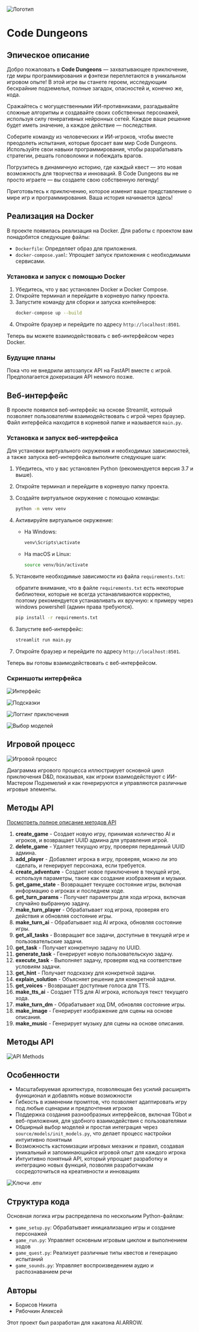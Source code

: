 ![Логотип](readme_source/main_logo.jpg)

# Code Dungeons

## Эпическое описание

Добро пожаловать в **Code Dungeons** — захватывающее приключение, где миры программирования и фэнтези переплетаются в уникальном игровом опыте! В этой игре вы станете героем, исследующим бескрайние подземелья, полные загадок, опасностей и, конечно же, кода. 

Сражайтесь с могущественными ИИ-противниками, разгадывайте сложные алгоритмы и создавайте своих собственных персонажей, используя силу генеративных нейронных сетей. Каждое ваше решение будет иметь значение, а каждое действие — последствия. 

Соберите команду из человеческих и ИИ-игроков, чтобы вместе преодолеть испытания, которые бросает вам мир Code Dungeons. Используйте свои навыки программирования, чтобы разрабатывать стратегии, решать головоломки и побеждать врагов. 

Погрузитесь в динамичную историю, где каждый квест — это новая возможность для творчества и инноваций. В Code Dungeons вы не просто играете — вы создаете свою собственную легенду!

Приготовьтесь к приключению, которое изменит ваше представление о мире игр и программирования. Ваша история начинается здесь!

## Реализация на Docker

В проекте появилась реализация на Docker. Для работы с проектом вам понадобятся следующие файлы:

- `Dockerfile`: Определяет образ для приложения.
- `docker-compose.yaml`: Упрощает запуск приложения с необходимыми сервисами.

### Установка и запуск с помощью Docker

1. Убедитесь, что у вас установлен Docker и Docker Compose.
2. Откройте терминал и перейдите в корневую папку проекта.
3. Запустите команду для сборки и запуска контейнеров:
   ```bash
   docker-compose up --build
   ```
4. Откройте браузер и перейдите по адресу `http://localhost:8501`.

Теперь вы можете взаимодействовать с веб-интерфейсом через Docker.

### Будущие планы

Пока что не внедрили автозапуск API на FastAPI вместе с игрой. Предполагается докеризация API немного позже.


## Веб-интерфейс

В проекте появился веб-интерфейс на основе Streamlit, который позволяет пользователям взаимодействовать с игрой через браузер. Файл интерфейса находится в корневой папке и называется `main.py`.

### Установка и запуск веб-интерфейса

Для установки виртуального окружения и необходимых зависимостей, а также запуска веб-интерфейса выполните следующие шаги:

1. Убедитесь, что у вас установлен Python (рекомендуется версия 3.7 и выше).
2. Откройте терминал и перейдите в корневую папку проекта.
3. Создайте виртуальное окружение с помощью команды:
   ```bash
   python -m venv venv
   ```
4. Активируйте виртуальное окружение:
   - На Windows:
     ```bash
     venv\Scripts\activate
     ```
   - На macOS и Linux:
     ```bash
     source venv/bin/activate
     ```
5. Установите необходимые зависимости из файла `requirements.txt`:

   обратите внимание, что в файле `requirements.txt` есть некоторые библиотеки, которые не всегда устанавливаются корректно, поэтому рекомендуется устанавливать их вручную: к примеру через windows powershell (админ права требуются).

   ```bash
   pip install -r requirements.txt
   ```
6. Запустите веб-интерфейс:
   ```bash
   streamlit run main.py
   ```
7. Откройте браузер и перейдите по адресу `http://localhost:8501`.

Теперь вы готовы взаимодействовать с веб-интерфейсом.

### Скриншоты интерфейса

![Интерфейс](readme_source/interface.jpg)

![Подсказки](readme_source/hint.jpg)

![Логгинг приключения](readme_source/adv_log.jpg)

![Выбор моделей](readme_source/model.jpg)

## Игровой процесс

![Игровой процесс](readme_source/GAMEFLOW.jpg)

Диаграмма игрового процесса иллюстрирует основной цикл приключения D&D, показывая, как игроки взаимодействуют с ИИ-Мастером Подземелий и как генерируются и управляются различные игровые элементы.

## Методы API

[Посмотреть полное описание методов API](services/controle_game_api/README.md)

1. **create_game** - Создает новую игру, принимая количество AI и игроков, и возвращает UUID админа для управления игрой.
2. **delete_game** - Удаляет текущую игру, проверяя переданный UUID админа.
3. **add_player** - Добавляет игрока в игру, проверяя, можно ли это сделать, и генерирует персонажа, если требуется.
4. **create_adventure** - Создает новое приключение в текущей игре, используя параметры, такие как создание изображения и музыки.
5. **get_game_state** - Возвращает текущее состояние игры, включая информацию о игроках и последнем ходе.
6. **get_turn_params** - Получает параметры для хода игрока, включая случайно выбранную задачу.
7. **make_turn_player** - Обрабатывает ход игрока, проверяя его действия и обновляя состояние игры.
8. **make_turn_ai** - Обрабатывает ход AI игрока, обновляя состояние игры.
9. **get_all_tasks** - Возвращает все задачи, доступные в текущей игре и пользовательские задачи.
10. **get_task** - Получает конкретную задачу по UUID.
11. **generate_task** - Генерирует новую пользовательскую задачу.
12. **execute_task** - Выполняет задачу, проверяя код на соответствие условиям задачи.
13. **get_hint** - Получает подсказку для конкретной задачи.
14. **explain_solution** - Объясняет решение для конкретной задачи.
15. **get_voices** - Возвращает доступные голоса для TTS.
16. **make_tts_ai** - Создает TTS для AI игрока, используя текст текущего хода.
17. **make_turn_dm** - Обрабатывает ход DM, обновляя состояние игры.
18. **make_image** - Генерирует изображение для сцены на основе описания.
19. **make_music** - Генерирует музыку для сцены на основе описания.

## Методы API

![API Methods](readme_source/APIMETHODS.jpg)

## Особенности

- Масштабируемая архитектура, позволяющая без усилий расширять функционал и добавлять новые возможности
- Гибкость в изменении промптов, что позволяет адаптировать игру под любые сценарии и предпочтения игроков
- Поддержка создания разнообразных интерфейсов, включая TGbot и веб-приложения, для удобного взаимодействия с пользователями
- Обширный выбор моделей и простая интеграция через `source/models/init_models.py`, что делает процесс настройки интуитивно понятным
- Возможность кастомизации игровых механик и правил, создавая уникальный и запоминающийся игровой опыт для каждого игрока
- Интуитивно понятный API, который упрощает разработку и интеграцию новых функций, позволяя разработчикам сосредоточиться на креативности и инновациях

![Ключи .env](readme_source/environments.jpg)

## Структура кода

Основная логика игры распределена по нескольким Python-файлам:

- `game_setup.py`: Обрабатывает инициализацию игры и создание персонажей
- `game_run.py`: Управляет основным игровым циклом и выполнением ходов
- `game_quest.py`: Реализует различные типы квестов и генерацию испытаний
- `game_sounds.py`: Управляет воспроизведением аудио и распознаванием речи

## Авторы

- Борисов Никита
- Рябочкин Алексей

Этот проект был разработан для хакатона AI.ARROW.